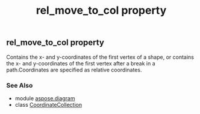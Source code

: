 ﻿---
title: rel_move_to_col property
second_title: Aspose.Diagram for Python via .NET API References
description: 
type: docs
weight: 190
url: /python-net/aspose.diagram/coordinatecollection/rel_move_to_col/
is_root: false
---

## rel_move_to_col property


Contains the x- and y-coordinates of the first vertex of a shape, or contains the x- and y-coordinates of the first vertex after a break in a path.Coordinates are specified as relative coordinates.

### See Also
* module [aspose.diagram](../../)
* class [CoordinateCollection](/diagram/python-net/aspose.diagram/coordinatecollection)
